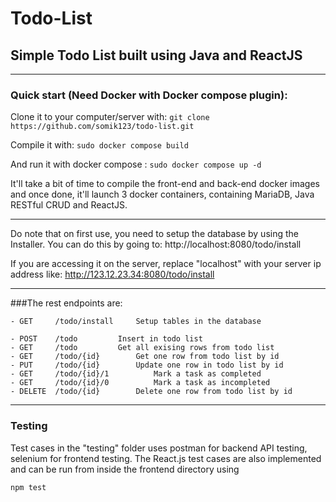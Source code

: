 # Todo-List
## Simple Todo List built using Java and ReactJS

------------
### Quick start (Need Docker with Docker compose plugin):

Clone it to your computer/server with:
``` git clone https://github.com/somik123/todo-list.git ```

Compile it with:
``` sudo docker compose build ```

And run it with docker compose :
``` sudo docker compose up -d ```

It'll take a bit of time to compile the front-end and back-end docker images and once done, it'll launch 3 docker containers, containing MariaDB, Java RESTful CRUD and ReactJS.

------------

Do note that on first use, you need to setup the database by using the Installer. You can do this by going to: http://localhost:8080/todo/install

If you are accessing it on the server, replace "localhost" with your server ip address like: http://123.12.23.34:8080/todo/install

------------

###The rest endpoints are:

```
- GET     /todo/install		Setup tables in the database

- POST    /todo 		Insert in todo list
- GET     /todo 		Get all exising rows from todo list
- GET     /todo/{id} 		Get one row from todo list by id
- PUT     /todo/{id} 		Update one row in todo list by id
- GET     /todo/{id}/1          Mark a task as completed
- GET     /todo/{id}/0          Mark a task as incompleted
- DELETE  /todo/{id} 		Delete one row from todo list by id
```

------------

### Testing
Test cases in the "testing" folder uses postman for backend API testing, selenium for frontend testing.
The React.js test cases are also implemented and can be run from inside the frontend directory using 

```npm test```
